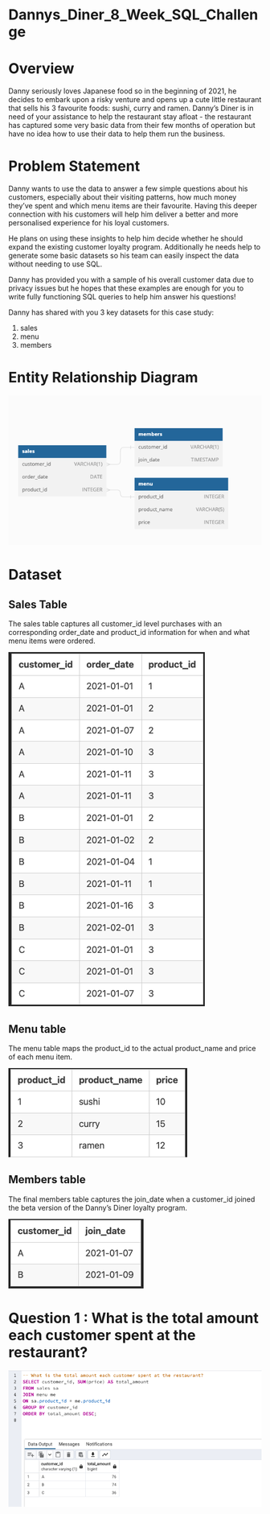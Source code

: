 # Dannys_Diner_8_Week_SQL_Challenge
# Overview
Danny seriously loves Japanese food so in the beginning of 2021, he decides to embark upon a risky venture and opens up a cute little restaurant that sells his 3 favourite foods: sushi, curry and ramen. Danny’s Diner is in need of your assistance to help the restaurant stay afloat - the restaurant has captured some very basic data from their few months of operation but have no idea how to use their data to help them run the business.
# Problem Statement
Danny wants to use the data to answer a few simple questions about his customers, especially about their visiting patterns, how much money they’ve spent and  which menu items are their favourite. Having this deeper connection with his customers will help him deliver a better and more personalised experience for his loyal customers.

He plans on using these insights to help him decide whether he should expand the existing customer loyalty program. Additionally he needs help to generate some basic datasets so his team can easily inspect the data without needing to use SQL.

Danny has provided you with a sample of his overall customer data due to privacy issues but he hopes that these examples are enough for you to write fully functioning SQL queries to help him answer his questions!

Danny has shared with you 3 key datasets for this case study:

1. sales
2. menu
3. members

# Entity Relationship Diagram
![](entity_relationship_diagram.png)

# Dataset
## Sales Table
The sales table captures all customer_id level purchases with an corresponding order_date and product_id information for when and what menu items were ordered.

![](sales_table.png)

## Menu table
The menu table maps the product_id to the actual product_name and price of each menu item.

![](menu_table.png)

## Members table
The final members table captures the join_date when a customer_id joined the beta version of the Danny’s Diner loyalty program.

![](members_table.png)

# Question 1 : What is the total amount each customer spent at the restaurant?
![](question_1.png)


